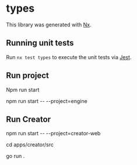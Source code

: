# types

This library was generated with [Nx](https://nx.dev).

## Running unit tests

Run `nx test types` to execute the unit tests via [Jest](https://jestjs.io).

## Run project

Npm run start

npm run start -- --project=engine

## Run Creator

npm run start -- --project=creator-web

cd apps/creator/src

go run .

